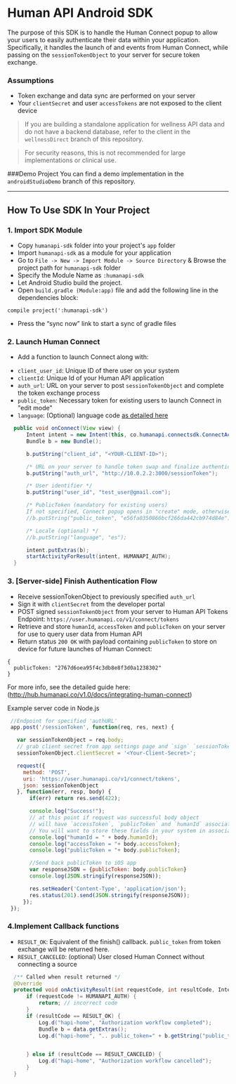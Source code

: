 # Human API Android SDK
The purpose of this SDK is to handle the Human Connect popup to allow your users to easily authenticate their data within your application. Specifically, it handles the launch of and events from Human Connect, while passing on the `sessionTokenObject` to your server for secure token exchange.

### Assumptions
* Token exchange and data sync are performed on your server
* Your `clientSecret` and user `accessTokens` are not exposed to the client device

>If you are building a standalone application for wellness API data and do not have a backend database, refer to the client in the `wellnessDirect` branch of this repository.

>For security reasons, this is not recommended for large implementations or clinical use.

###Demo Project
You can find a demo implementation in the `androidStudioDemo` branch of this repository.

---

## How To Use SDK In Your Project

### 1. Import SDK Module
* Copy `humanapi-sdk` folder into your project's `app` folder
* Import `humanapi-sdk` as a module for your application
 * Go to `File -> New -> Import Module -> Source Directory` & Browse the project path for `humanapi-sdk` folder
 * Specify the Module Name as `:humanapi-sdk`
* Let Android Studio build the project.
* Open `build.gradle (Module:app)` file and add the following line in the dependencies block:
```
compile project(':humanapi-sdk')
```
*  Press the “sync now” link to start a sync of gradle files

### 2. Launch Human Connect
* Add a function to launch Connect along with:
 - `client_user_id`: Unique ID of there user on your system
 - `clientId`: Unique Id of your Human API application
 - `auth_url`: URL on your server to post `sessionTokenObject` and complete the token exchange process
 - `public_token`: Necessary token for existing users to launch Connect in "edit mode"
 - `language`: (Optional) language code [as detailed here](http://hub.humanapi.co/docs/customizing-human-connect#localization)

```java
  public void onConnect(View view) {
      Intent intent = new Intent(this, co.humanapi.connectsdk.ConnectActivity.class);
      Bundle b = new Bundle();

      b.putString("client_id", "<YOUR-CLIENT-ID>");

      /* URL on your server to handle token swap and finalize authentication: http://hub.humanapi.co/docs/integrating-human-connect#finalize-the-user-authentication */
      b.putString("auth_url", "http://10.0.2.2:3000/sessionToken");

      /* User identifier */
      b.putString("user_id", "test_user@gmail.com");

      /* PublicToken (mandatory for existing users)
      If not specified, Connect popup opens in "create" mode, otherwise it opens in "edit" mode */
      //b.putString("public_token", "e56fa0350866bcf266da442cb974d84e");

      /* Locale (optional) */
      //b.putString("language", "es");

      intent.putExtras(b);
      startActivityForResult(intent, HUMANAPI_AUTH);
  }
```
### 3. [Server-side] Finish Authentication Flow
   * Receive sessionTokenObject to previously specified `auth_url`
   * Sign it with `clientSecret` from the developer portal
   * POST signed `sessionTokenObject` from your server to Human API Tokens Endpoint:
   `https://user.humanapi.co/v1/connect/tokens`
   * Retrieve and store `humanId`, `accessToken` and `publicToken` on your server for use to query user data from Human API
   * Return status `200 OK` with payload containing `publicToken` to store on device for future launches of Human Connect:

   ```
   {
     publicToken: "2767d6oea95f4c3db8e8f3d0a1238302"
   }
   ```

   For more info, see the detailed guide here: (http://hub.humanapi.co/v1.0/docs/integrating-human-connect)

   Example server code in Node.js
   ```javascript
    //Endpoint for specified 'authURL'
    app.post('/sessionToken', function(req, res, next) {

      var sessionTokenObject = req.body;
      // grab client secret from app settings page and `sign` `sessionTokenObject` with it.
      sessionTokenObject.clientSecret = '<Your-Client-Secret>';

      request({
        method: 'POST',
        uri: 'https://user.humanapi.co/v1/connect/tokens',
        json: sessionTokenObject
      }, function(err, resp, body) {
          if(err) return res.send(422);

          console.log("Success!");
          // at this point if request was successful body object
          // will have `accessToken`, `publicToken` and `humanId` associated in it.
          // You will want to store these fields in your system in association to the user's data.
          console.log("humanId = " + body.humanId);
          console.log("accessToken = "+ body.accessToken);
          console.log("publicToken = "+ body.publicToken);

          //Send back publicToken to iOS app
          var responseJSON = {publicToken: body.publicToken}
          console.log(JSON.stringify(responseJSON));

          res.setHeader('Content-Type', 'application/json');
          res.status(201).send(JSON.stringify(responseJSON));
        });
    });
   ```

### 4.Implement Callback functions
 - `RESULT_OK`: Equivalent of the finish() callback. `public_token` from token exchange will be returned here.
 - `RESULT_CANCELED`: (optional) User closed Human Connect without connecting a source

```java
  /** Called when result returned */
  @Override
  protected void onActivityResult(int requestCode, int resultCode, Intent data) {
      if (requestCode != HUMANAPI_AUTH) {
          return; // incorrect code
      }
      if (resultCode == RESULT_OK) {
          Log.d("hapi-home", "Authorization workflow completed");
          Bundle b = data.getExtras();
          Log.d("hapi-home", ".. public_token=" + b.getString("public_token"));


      } else if (resultCode == RESULT_CANCELED) {
          Log.d("hapi-home", "Authorization workflow cancelled");
      }
  }
  ```
